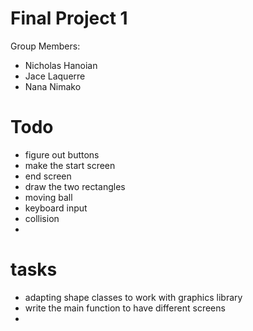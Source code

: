 # Final Project 1
Group Members:
* Nicholas Hanoian
* Jace Laquerre
* Nana Nimako



# Todo

* figure out buttons
* make the start screen
* end screen
* draw the two rectangles
* moving ball
* keyboard input
* collision
* 


# tasks
* adapting shape classes to work with graphics library
* write the main function to have different screens
* 
